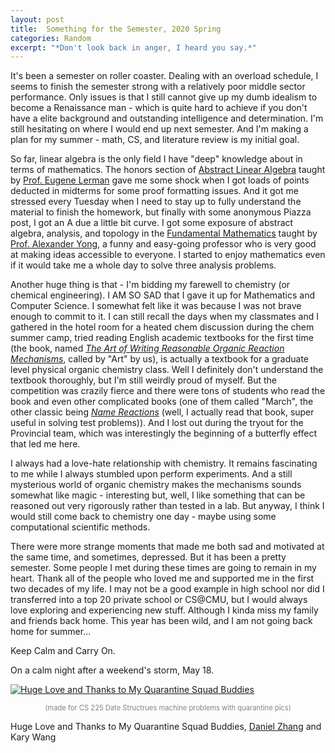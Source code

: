 ```yaml
---
layout: post
title:  Something for the Semester, 2020 Spring
categories: Random
excerpt: "*Don't look back in anger, I heard you say.*"
---
```

It's been a semester on roller coaster. Dealing with an overload schedule, I seems to finish the semester strong with a relatively poor middle sector performance. Only issues is that I still cannot give up my dumb idealism to become a Renaissance man - which is quite hard to achieve if you don't have a elite background and outstanding intelligence and determination. I'm still hesitating on where I would end up next semester. And I'm making a plan for my summer - math, CS, and literature review is my initial goal.

So far, linear algebra is the only field I have "deep" knowledge about in terms of mathematics. The honors section of [Abstract Linear Algebra](https://faculty.math.illinois.edu/~lerman/416/s20/416s20.html) taught by [Prof. Eugene Lerman](https://faculty.math.illinois.edu/~lerman/) gave me some shock when I got loads of points deducted in midterms for some proof formatting issues. And it got me stressed every Tuesday when I need to stay up to fully understand the material to finish the homework, but finally with some anonymous Piazza post, I got an A due a little bit curve. I got some exposure of abstract algebra, analysis, and topology in the [Fundamental Mathematics](https://faculty.math.illinois.edu/~ayong/Spring2020Math347H/index.html) taught by [Prof. Alexander Yong](https://faculty.math.illinois.edu/~ayong/), a funny and easy-going professor who is very good at making ideas accessible to everyone. I started to enjoy mathematics even if it would take me a whole day to solve three analysis problems.

Another huge thing is that - I'm bidding my farewell to chemistry (or chemical engineering). I AM SO SAD that I gave it up for Mathematics and Computer Science. I somewhat felt like it was because I was not brave enough to commit to it. I can still recall the days when my classmates and I gathered in the hotel room for a heated chem discussion during the chem summer camp, tried reading English academic textbooks for the first time (the book, named [*The Art of Writing Reasonable Organic Reaction Mechanisms*](https://www.amazon.com/Writing-Reasonable-Organic-Reaction-Mechanisms/dp/0387954686), called by "Art" by us), is actually a textbook for a graduate level physical organic chemistry class. Well I definitely don't understand the textbook thoroughly, but I'm still weirdly proud of myself. But the competition was crazily fierce and there were tons of students who read the book and even other complicated books (one of them called "March", the other classic being [*Name Reactions*](https://link.springer.com/book/10.1007/978-3-662-05336-2) (well, I actually read that book, super useful in solving test problems)). And I lost out during the tryout for the Provincial team, which was interestingly the beginning of a butterfly effect that led me here.

I always had a love-hate relationship with chemistry. It remains fascinating to me while I always stumbled upon perform experiments. And a still mysterious world of organic chemistry makes the mechanisms sounds somewhat like magic - interesting but, well, I like something that can be reasoned out very rigorously rather than tested in a lab. But anyway, I think I would still come back to chemistry one day - maybe using some computational scientific methods.

There were more strange moments that made me both sad and motivated at the same time, and sometimes, depressed. But it has been a pretty semester. Some people I met during these times are going to remain in my heart. Thank all of the people who loved me and supported me in the first two decades of my life. I may not be a good example in high school nor did I transferred into a top 20 private school or CS@CMU, but I would always love exploring and experiencing new stuff. Although I kinda miss my family and friends back home. This year has been wild, and I am not going back home for summer...

Keep Calm and Carry On.

On a calm night after a weekend's storm, May 18.

[![Huge Love and Thanks to My Quarantine Squad Buddies](../../../../assets/images/5-18/mymosaic-0.5.png "Huge Love and Thanks to My Quarantine Squad Buddies, Daniel Zhang and Kary Wang")](https://www.instagram.com/p/B_GP3c0p1cF/?utm_source=ig_web_copy_link)

<p style="text-align: center; font-size: 0.8em; color: #828282">(made for CS 225 Date Structrues machine problems with quarantine pics)</p>

Huge Love and Thanks to My Quarantine Squad Buddies, [Daniel Zhang](https://www.danielz.ch/) and Kary Wang
